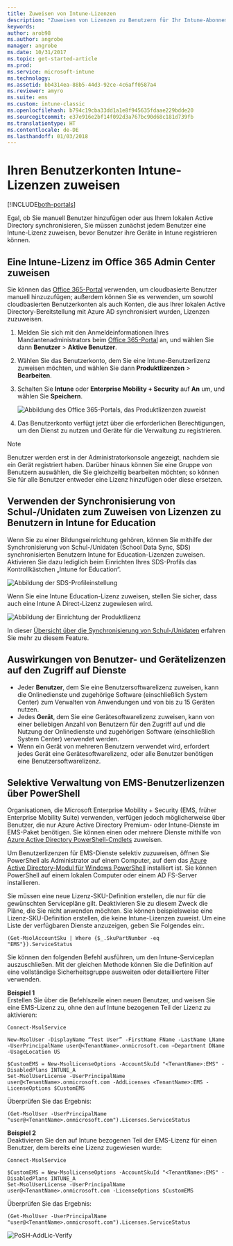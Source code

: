 ```yaml
---
title: Zuweisen von Intune-Lizenzen
description: "Zuweisen von Lizenzen zu Benutzern für Ihr Intune-Abonnement"
keywords: 
author: arob98
ms.author: angrobe
manager: angrobe
ms.date: 10/31/2017
ms.topic: get-started-article
ms.prod: 
ms.service: microsoft-intune
ms.technology: 
ms.assetid: bb4314ea-88b5-44d3-92ce-4c6aff0587a4
ms.reviewer: amyro
ms.suite: ems
ms.custom: intune-classic
ms.openlocfilehash: b794c19cba33dd1a1e8f945635fdaae229bdde20
ms.sourcegitcommit: e37e916e2bf14f092d3a767bc90d68c181d739fb
ms.translationtype: HT
ms.contentlocale: de-DE
ms.lasthandoff: 01/03/2018
---
```

# <a name="assign-intune-licenses-to-your-user-accounts"></a>Ihren Benutzerkonten Intune-Lizenzen zuweisen

[!INCLUDE[both-portals](./includes/note-for-both-portals.md)]

Egal, ob Sie manuell Benutzer hinzufügen oder aus Ihrem lokalen Active Directory synchronisieren, Sie müssen zunächst jedem Benutzer eine Intune-Lizenz zuweisen, bevor Benutzer ihre Geräte in Intune registrieren können.

## <a name="assign-an-intune-license-in-the-office-365-admin-center"></a>Eine Intune-Lizenz im Office 365 Admin Center zuweisen

Sie können das [Office 365-Portal](http://go.microsoft.com/fwlink/p/?LinkId=698854) verwenden, um cloudbasierte Benutzer manuell hinzuzufügen; außerdem können Sie es verwenden, um sowohl cloudbasierten Benutzerkonten als auch Konten, die aus Ihrer lokalen Active Directory-Bereitstellung mit Azure AD synchronisiert wurden, Lizenzen zuzuweisen.

1. Melden Sie sich mit den Anmeldeinformationen Ihres Mandantenadministrators beim [Office 365-Portal](http://go.microsoft.com/fwlink/p/?LinkId=698854) an, und wählen Sie dann **Benutzer** > **Aktive Benutzer**.

2. Wählen Sie das Benutzerkonto, dem Sie eine Intune-Benutzerlizenz zuweisen möchten, und wählen Sie dann **Produktlizenzen** > **Bearbeiten**.

3. Schalten Sie **Intune** oder **Enterprise Mobility + Security** auf **An** um, und wählen Sie **Speichern**.

   ![Abbildung des Office 365-Portals, das Produktlizenzen zuweist](./media/office-assign-license.png)

4. Das Benutzerkonto verfügt jetzt über die erforderlichen Berechtigungen, um den Dienst zu nutzen und Geräte für die Verwaltung zu registrieren.

> [!NOTE]
> Benutzer werden erst in der Administratorkonsole angezeigt, nachdem sie ein Gerät registriert haben. Darüber hinaus können Sie eine Gruppe von Benutzern auswählen, die Sie gleichzeitig bearbeiten möchten; so können Sie für alle Benutzer entweder eine Lizenz hinzufügen oder diese ersetzen.

## <a name="use-school-data-sync-to-assign-licenses-to-users-in-intune-for-education"></a>Verwenden der Synchronisierung von Schul-/Unidaten zum Zuweisen von Lizenzen zu Benutzern in Intune for Education
Wenn Sie zu einer Bildungseinrichtung gehören, können Sie mithilfe der Synchronisierung von Schul-/Unidaten (School Data Sync, SDS) synchronisierten Benutzern Intune for Education-Lizenzen zuweisen. Aktivieren Sie dazu lediglich beim Einrichten Ihres SDS-Profils das Kontrollkästchen „Intune for Education“.  

![Abbildung der SDS-Profileinstellung](./media/i4e-sds-profile-setup-setting.png)

Wenn Sie eine Intune Education-Lizenz zuweisen, stellen Sie sicher, dass auch eine Intune A Direct-Lizenz zugewiesen wird.

![Abbildung der Einrichtung der Produktlizenz](./media/i4e-set-licenses.png)

In dieser [Übersicht über die Synchronisierung von Schul-/Unidaten](https://support.office.com/article/Overview-of-School-Data-Sync-and-Classroom-f3d1147b-4ade-4905-8518-508e729f2e91?ui=en-US&rs=en-US&ad=US) erfahren Sie mehr zu diesem Feature.

## <a name="how-user-and-device-licenses-affect-access-to-services"></a>Auswirkungen von Benutzer- und Gerätelizenzen auf den Zugriff auf Dienste
* Jeder **Benutzer**, dem Sie eine Benutzersoftwarelizenz zuweisen, kann die Onlinedienste und zugehörige Software (einschließlich System Center) zum Verwalten von Anwendungen und von bis zu 15 Geräten nutzen.
* Jedes **Gerät**, dem Sie eine Gerätesoftwarelizenz zuweisen, kann von einer beliebigen Anzahl von Benutzern für den Zugriff auf und die Nutzung der Onlinedienste und zugehörigen Software (einschließlich System Center) verwendet werden.
* Wenn ein Gerät von mehreren Benutzern verwendet wird, erfordert jedes Gerät eine Gerätesoftwarelizenz, oder alle Benutzer benötigen eine Benutzersoftwarelizenz.

## <a name="use-powershell-to-selectively-manage-ems-user-licenses"></a>Selektive Verwaltung von EMS-Benutzerlizenzen über PowerShell
Organisationen, die Microsoft Enterprise Mobility + Security (EMS, früher Enterprise Mobility Suite) verwenden, verfügen jedoch möglicherweise über Benutzer, die nur Azure Active Directory Premium- oder Intune-Dienste im EMS-Paket benötigen. Sie können einen oder mehrere Dienste mithilfe von [Azure Active Directory PowerShell-Cmdlets](https://msdn.microsoft.com/library/jj151815.aspx) zuweisen.

Um Benutzerlizenzen für EMS-Dienste selektiv zuzuweisen, öffnen Sie PowerShell als Administrator auf einem Computer, auf dem das [Azure Active Directory-Modul für Windows PowerShell](https://msdn.microsoft.com/library/jj151815.aspx#bkmk_installmodule) installiert ist. Sie können PowerShell auf einem lokalen Computer oder einem AD FS-Server installieren.

Sie müssen eine neue Lizenz-SKU-Definition erstellen, die nur für die gewünschten Servicepläne gilt. Deaktivieren Sie zu diesem Zweck die Pläne, die Sie nicht anwenden möchten. Sie können beispielsweise eine Lizenz-SKU-Definition erstellen, die keine Intune-Lizenzen zuweist. Um eine Liste der verfügbaren Dienste anzuzeigen, geben Sie Folgendes ein:.

    (Get-MsolAccountSku | Where {$_.SkuPartNumber -eq "EMS"}).ServiceStatus

Sie können den folgenden Befehl ausführen, um den Intune-Serviceplan auszuschließen. Mit der gleichen Methode können Sie die Definition auf eine vollständige Sicherheitsgruppe ausweiten oder detailliertere Filter verwenden.

**Beispiel 1**<br>
Erstellen Sie über die Befehlszeile einen neuen Benutzer, und weisen Sie eine EMS-Lizenz zu, ohne den auf Intune bezogenen Teil der Lizenz zu aktivieren:

    Connect-MsolService

    New-MsolUser -DisplayName “Test User” -FirstName FName -LastName LName -UserPrincipalName user@<TenantName>.onmicrosoft.com –Department DName -UsageLocation US

    $CustomEMS = New-MsolLicenseOptions -AccountSkuId "<TenantName>:EMS" -DisabledPlans INTUNE_A
    Set-MsolUserLicense -UserPrincipalName user@<TenantName>.onmicrosoft.com -AddLicenses <TenantName>:EMS -LicenseOptions $CustomEMS


Überprüfen Sie das Ergebnis:

    (Get-MsolUser -UserPrincipalName "user@<TenantName>.onmicrosoft.com").Licenses.ServiceStatus

**Beispiel 2**<br>
Deaktivieren Sie den auf Intune bezogenen Teil der EMS-Lizenz für einen Benutzer, dem bereits eine Lizenz zugewiesen wurde:

    Connect-MsolService

    $CustomEMS = New-MsolLicenseOptions -AccountSkuId "<TenantName>:EMS" -DisabledPlans INTUNE_A
    Set-MsolUserLicense -UserPrincipalName user@<TenantName>.onmicrosoft.com -LicenseOptions $CustomEMS

Überprüfen Sie das Ergebnis:

    (Get-MsolUser -UserPrincipalName "user@<TenantName>.onmicrosoft.com").Licenses.ServiceStatus

![PoSH-AddLic-Verify](./media/posh-addlic-verify.png)
